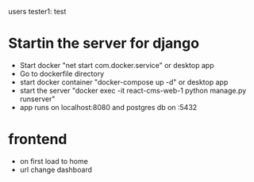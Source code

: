 users
tester1: test

# Startin the server for django

- Start docker "net start com.docker.service" or desktop app
- Go to dockerfile directory
- start docker container "docker-compose up -d" or desktop app
- start the server "docker exec -it react-cms-web-1 python manage.py runserver"
- app runs on localhost:8080 and postgres db on :5432

# frontend

- on first load to home
- url change dashboard
